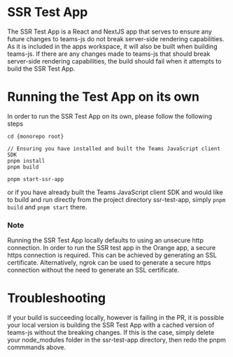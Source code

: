 # SSR Test App

The SSR Test App is a React and NextJS app that serves to ensure any future changes to teams-js do not break server-side rendering capabilities. As it is included in the apps workspace, it will also be built when building teams-js.
If there are any changes made to teams-js that should break server-side rendering capabilities, the build should fail when it attempts to build the SSR Test App.

# Running the Test App on its own

In order to run the SSR Test App on its own, please follow the following steps

```
cd {monorepo root}

// Ensuring you have installed and built the Teams JavaScript client SDK
pnpm install
pnpm build

pnpm start-ssr-app
```

or if you have already built the Teams JavaScript client SDK and would like to build and run directly from the project directory ssr-test-app, simply `pnpm build` and `pnpm start` there.

### Note

Running the SSR Test App locally defaults to using an unsecure http connection. In order to run the SSR test app in the Orange app, a secure https connection is required. This can be achieved by generating an SSL certificate. Alternatively, ngrok can be used to generate a secure https connection without the need to generate an SSL certificate.

# Troubleshooting

If your build is succeeding locally, however is failing in the PR, it is possible your local version is building the SSR Test App with a cached version of teams-js without the breaking changes. If this is the case,
simply delete your node_modules folder in the ssr-test-app directory, then redo the pnpm commmands above.
